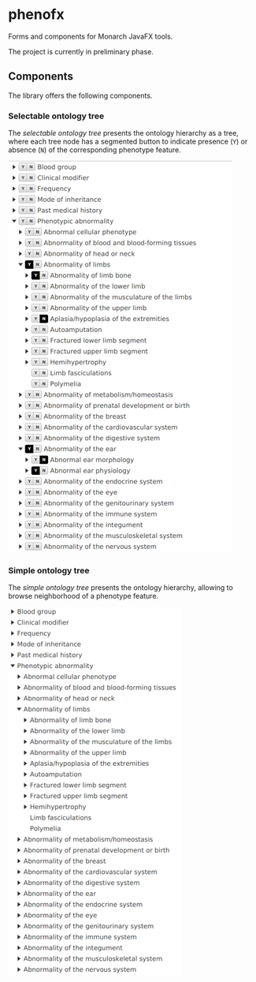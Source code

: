 # phenofx
Forms and components for Monarch JavaFX tools.

The project is currently in preliminary phase.

## Components
The library offers the following components.


### Selectable ontology tree

The *selectable ontology tree* presents the ontology hierarchy as a tree, where each tree node has a segmented button 
to indicate presence (`Y`) or absence (`N`) of the corresponding phenotype feature.

![selectable_ontology_tree](img/selectable_ontology_tree.png)


### Simple ontology tree

The *simple ontology tree* presents the ontology hierarchy, allowing to browse neighborhood of a phenotype feature.

![simple_ontology_tree](img/simple_ontology_tree.png)
